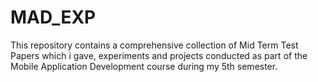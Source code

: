 # MAD_EXP

This repository contains a comprehensive collection of Mid Term Test Papers which i gave, experiments and projects conducted as part of the Mobile Application Development course during my 5th semester. 
